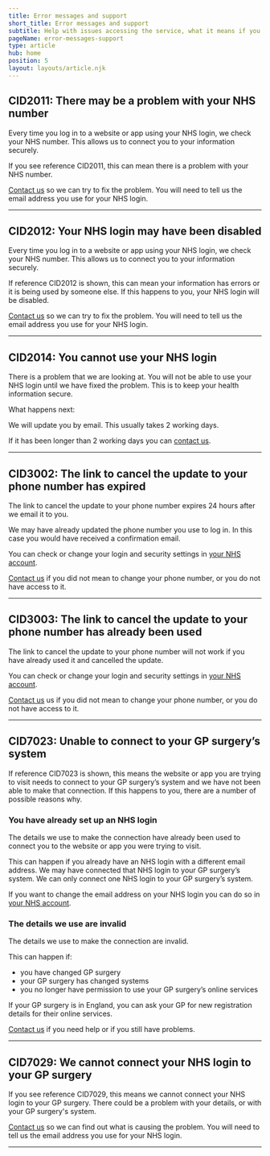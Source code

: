 ```yaml
---
title: Error messages and support
short_title: Error messages and support
subtitle: Help with issues accessing the service, what it means if you see an error reference and what you can do.
pageName: error-messages-support
type: article
hub: home
position: 5
layout: layouts/article.njk
---
```


## CID2011: There may be a problem with your NHS number

Every time you log in to a website or app using your NHS login, we check your NHS number. This allows us to connect you to your information securely.

If you see reference CID2011, this can mean there is a problem with your NHS number.

[Contact us](/contact?error=CID2011 'Contact us') so we can try to fix the problem. You will need to tell us the email address you use for your NHS login.

---

## CID2012: Your NHS login may have been disabled

Every time you log in to a website or app using your NHS login, we check your NHS number. This allows us to connect you to your information securely.

If reference CID2012 is shown, this can mean your information has errors or it is being used by someone else. If this happens to you, your NHS login will be disabled.

[Contact us](/contact?error=CID2012 'Contact us') so we can try to fix the problem. You will need to tell us the email address you use for your NHS login.

---

## CID2014: You cannot use your NHS login

There is a problem that we are looking at. You will not be able to use your NHS login until we have fixed the problem. This is to keep your health information secure.

What happens next:

We will update you by email. This usually takes 2 working days.

If it has been longer than 2 working days you can [contact us](/contact?error=CID2014 'contact us').

---

## CID3002: The link to cancel the update to your phone number has expired

The link to cancel the update to your phone number expires 24 hours after we email it to you.

We may have already updated the phone number you use to log in. In this case you would have received a confirmation email.

You can check or change your login and security settings in [your NHS account](https://settings.login.nhs.uk/ 'your NHS account').

[Contact us](/contact?error=CID3002 'Contact us') if you did not mean to change your phone number, or you do not have access to it.

---

## CID3003: The link to cancel the update to your phone number has already been used

The link to cancel the update to your phone number will not work if you have already used it and cancelled the update.

You can check or change your login and security settings in [your NHS account](https://settings.login.nhs.uk/ 'your NHS account').

[Contact us](/contact?error=CID3003 'Contact us') us if you did not mean to change your phone number, or you do not have access to it.

---

## CID7023: Unable to connect to your GP surgery’s system

If reference CID7023 is shown, this means the website or app you are trying to visit needs to connect to your GP surgery’s system and we have not been able to make that connection. If this happens to you, there are a number of possible reasons why.

### You have already set up an NHS login

The details we use to make the connection have already been used to connect you to the website or app you were trying to visit.

This can happen if you already have an NHS login with a different email address. We may have connected that NHS login to your GP surgery’s system. We can only connect one NHS login to your GP surgery’s system.

If you want to change the email address on your NHS login you can do so in [your NHS account](https://settings.login.nhs.uk/ 'your NHS account').

### The details we use are invalid

The details we use to make the connection are invalid.

This can happen if:

- you have changed GP surgery
- your GP surgery has changed systems
- you no longer have permission to use your GP surgery’s online services

If your GP surgery is in England, you can ask your GP for new registration details for their online services.

[Contact us](/contact?error=CID7023 'Contact us') if you need help or if you still have problems.

---

## CID7029: We cannot connect your NHS login to your GP surgery

If you see reference CID7029, this means we cannot connect your NHS login to your GP surgery. There could be a problem with your details, or with your GP surgery's system.

[Contact us](/contact?error=CID7029 'Contact us') so we can find out what is causing the problem. You will need to tell us the email address you use for your NHS login.

---
